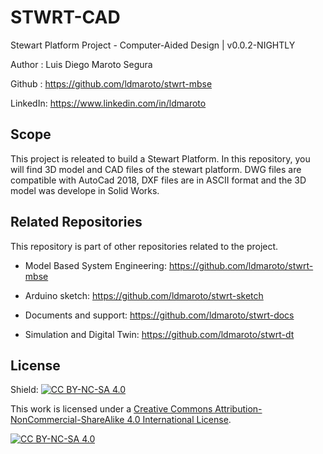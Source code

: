 # STWRT-CAD

Stewart Platform Project - Computer-Aided Design | v0.0.2-NIGHTLY

Author : Luis Diego Maroto Segura

Github : <https://github.com/ldmaroto/stwrt-mbse>

LinkedIn: <https://www.linkedin.com/in/ldmaroto>

## Scope

This project is releated to build a Stewart Platform. In this repository, you will find 3D model and CAD files of the stewart platform. DWG files are compatible with AutoCad 2018, DXF files are in ASCII format and the 3D model was develope in Solid Works.

## Related Repositories

This repository is part of other repositories related to the project.

* Model Based System Engineering: <https://github.com/ldmaroto/stwrt-mbse>

* Arduino sketch: <https://github.com/ldmaroto/stwrt-sketch>

* Documents and support: <https://github.com/ldmaroto/stwrt-docs>

* Simulation and Digital Twin: <https://github.com/ldmaroto/stwrt-dt>

## License

Shield: [![CC BY-NC-SA 4.0][cc-by-nc-sa-shield]][cc-by-nc-sa]

This work is licensed under a
[Creative Commons Attribution-NonCommercial-ShareAlike 4.0 International License][cc-by-nc-sa].

[![CC BY-NC-SA 4.0][cc-by-nc-sa-image]][cc-by-nc-sa]

[cc-by-nc-sa]: http://creativecommons.org/licenses/by-nc-sa/4.0/
[cc-by-nc-sa-image]: https://licensebuttons.net/l/by-nc-sa/4.0/88x31.png
[cc-by-nc-sa-shield]: https://img.shields.io/badge/License-CC%20BY--NC--SA%204.0-lightgrey.svg
